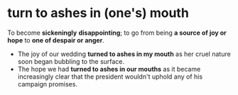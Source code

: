 # turn to ashes in (one's) mouth

To become **sickeningly** **disappointing**; to go from being **a source of joy or hope** to **one of despair or anger**.

- The joy of our wedding **turned to ashes in my mouth** as her cruel nature soon began bubbling to the surface.
- The hope we had **turned to ashes in our mouths** as it became increasingly clear that the president wouldn't uphold any of his campaign promises.